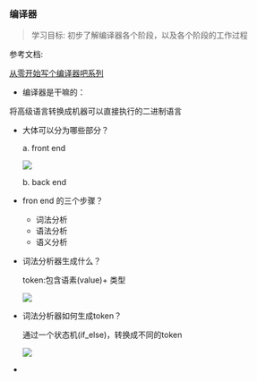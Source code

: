 ### 编译器

> 学习目标: 初步了解编译器各个阶段，以及各个阶段的工作过程

参考文档:

[从零开始写个编译器吧系列](https://zhuanlan.zhihu.com/p/19878087)



- 编译器是干嘛的：

将高级语言转换成机器可以直接执行的二进制语言

- 大体可以分为哪些部分？

  a.  front end

  ![](http://ohbzayk4i.bkt.clouddn.com/17-10-23/88017266.jpg)

  b. back  end

- fron  end 的三个步骤？

  - 词法分析
  - 语法分析
  - 语义分析

- 词法分析器生成什么？

  token:包含语素(value)+ 类型 

  ![](http://ohbzayk4i.bkt.clouddn.com/17-10-23/67621083.jpg)

- 词法分析器如何生成token？

  通过一个状态机(if_else)，转换成不同的token

  ![](https://pic1.zhimg.com/c9719a1388b2b27b96f700440bc20618_b.jpg)

- ​








